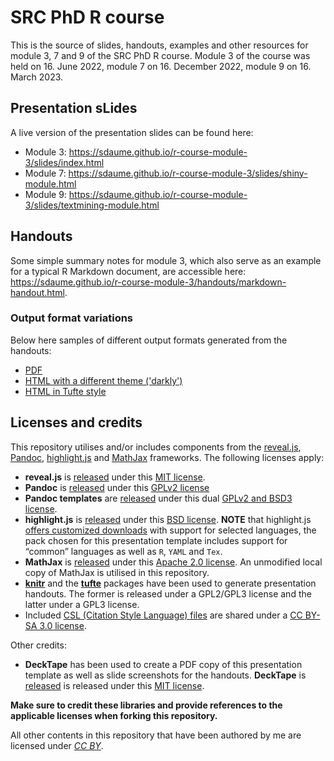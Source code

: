 # SRC PhD R course

This is the source of slides, handouts, examples and other resources for module 3, 7 and 9 of the SRC PhD R course. Module 3 of the course was held on 16. June 2022, module 7 on 16. December 2022, module 9 on 16. March 2023.

## Presentation sLides

A live version of the presentation slides can be found here:

* Module 3: https://sdaume.github.io/r-course-module-3/slides/index.html
* Module 7: https://sdaume.github.io/r-course-module-3/slides/shiny-module.html
* Module 9: https://sdaume.github.io/r-course-module-3/slides/textmining-module.html

## Handouts

Some simple summary notes for module 3, which also serve as an example for a typical R Markdown document, are accessible here: https://sdaume.github.io/r-course-module-3/handouts/markdown-handout.html.

### Output format variations

Below here samples of different output formats generated from the handouts:

* [PDF](https://sdaume.github.io/r-course-module-3/handouts/variations/markdown-handout.pdf) 
* [HTML with a different theme ('darkly')](https://sdaume.github.io/r-course-module-3/handouts/variations/markdown-handout-darkly.html) 
* [HTML in Tufte style](https://sdaume.github.io/r-course-module-3/handouts/variations/markdown-handout-tufte.html) 



## Licenses and credits

This repository utilises and/or includes components from the
[reveal.js](https://revealjs.com/), [Pandoc](https://pandoc.org/),
[highlight.js](https://highlightjs.org) and
[MathJax](https://www.mathjax.org) frameworks. The following licenses
apply:

  - **reveal.js** is [released](https://github.com/hakimel/reveal.js)
    under this [MIT
    license](https://github.com/hakimel/reveal.js/blob/master/LICENSE).
  - **Pandoc** is [released](https://github.com/jgm/pandoc) under this
    [GPLv2 license](https://github.com/jgm/pandoc/blob/master/COPYRIGHT)
  - **Pandoc templates** are
    [released](https://github.com/jgm/pandoc/tree/master/data/templates)
    under this dual [GPLv2 and BSD3
    license](https://github.com/jgm/pandoc/blob/master/data/templates/README.markdown).
  - **highlight.js** is
    [released](https://github.com/isagalaev/highlight.js) under this
    [BSD
    license](https://github.com/isagalaev/highlight.js/blob/master/LICENSE).
    **NOTE** that highlight.js [offers customized
    downloads](https://highlightjs.org/download/) with support for
    selected languages, the pack chosen for this presentation template
    includes support for “common” languages as well as `R`, `YAML` and
    `Tex`.
  - **MathJax** is [released](https://github.com/mathjax/MathJax) under
    this [Apache 2.0
    license](https://github.com/mathjax/MathJax/blob/master/LICENSE). An
    unmodified local copy of MathJax is utilised in this repository.
  - **[knitr](https://github.com/yihui/knitr)** and the
    **[tufte](https://github.com/rstudio/tufte)** packages have been
    used to generate presentation handouts. The former is released under
    a GPL2/GPL3 license and the latter under a GPL3 license.
  - Included [CSL (Citation Style Language) files](https://citationstyles.org/) are shared under a [CC BY-SA 3.0 license](https://creativecommons.org/licenses/by-sa/3.0/).

Other credits:

  - **DeckTape** has been used to create a PDF copy of this presentation
    template as well as slide screenshots for the handouts. **DeckTape**
    is [released](https://github.com/astefanutti/decktape) is released
    under this [MIT
    license](https://github.com/astefanutti/decktape/blob/master/LICENSE).

**Make sure to credit these libraries and provide references to the
applicable licenses when forking this repository.**

All other contents in this repository that have been authored by me are
licensed under *[CC BY](https://creativecommons.org/licenses/by/4.0/)*.
